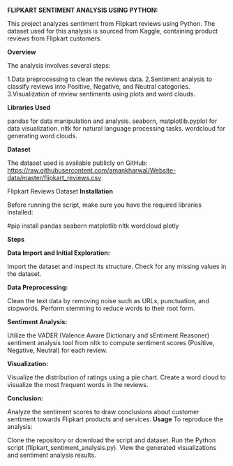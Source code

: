 **FLIPKART SENTIMENT ANALYSIS USING PYTHON:**

This project analyzes sentiment from Flipkart reviews using Python. The dataset used for this analysis is sourced from Kaggle, containing product reviews from Flipkart customers.

**Overview**

The analysis involves several steps:

1.Data preprocessing to clean the reviews data.
2.Sentiment analysis to classify reviews into Positive, Negative, and Neutral categories.
3.Visualization of review sentiments using plots and word clouds.

**Libraries Used**

pandas for data manipulation and analysis.
seaborn, matplotlib.pyplot for data visualization.
nltk for natural language processing tasks.
wordcloud for generating word clouds.

**Dataset**

The dataset used is available publicly on GitHub: https://raw.githubusercontent.com/amankharwal/Website-data/master/flipkart_reviews.csv

Flipkart Reviews Dataset
**Installation**

Before running the script, make sure you have the required libraries installed:

 #pip install pandas seaborn matplotlib nltk wordcloud plotly
 
**Steps**

**Data Import and Initial Exploration:**

Import the dataset and inspect its structure.
Check for any missing values in the dataset.

**Data Preprocessing:**

Clean the text data by removing noise such as URLs, punctuation, and stopwords.
Perform stemming to reduce words to their root form.

**Sentiment Analysis:**

Utilize the VADER (Valence Aware Dictionary and sEntiment Reasoner) sentiment analysis tool from nltk to compute sentiment scores (Positive, Negative, Neutral) for each review.

**Visualization:**

Visualize the distribution of ratings using a pie chart.
Create a word cloud to visualize the most frequent words in the reviews.

**Conclusion:**

Analyze the sentiment scores to draw conclusions about customer sentiment towards Flipkart products and services.
**Usage**
To reproduce the analysis:

Clone the repository or download the script and dataset.
Run the Python script (flipkart_sentiment_analysis.py).
View the generated visualizations and sentiment analysis results.

